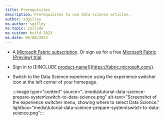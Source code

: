 ```yaml
---
title: Prerequisites
description: Prerequisites to use data-science articles.
author: sdgilley
ms.author: sgilley
ms.topic: include
ms.custom: build-2023
ms.date: 06/08/2023
---
```


* A [Microsoft Fabric subscription](../../enterprise/licenses.md).  Or sign up for a free [Microsoft Fabric (Preview) trial](../../get-started/fabric-trial.md).

* Sign in to [[!INCLUDE [product-name](../../includes/product-name.md)]](https://fabric.microsoft.com/).

* Switch to the Data Science experience using the experience switcher icon at the left corner of your homepage.

   :::image type="content" source="..\media\tutorial-data-science-prepare-system\switch-to-data-science.png" alt-text="Screenshot of the experience switcher menu, showing where to select Data Science." lightbox="media\tutorial-data-science-prepare-system\switch-to-data-science.png":::